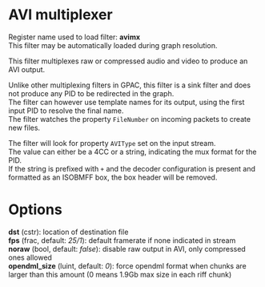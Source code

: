 <!-- automatically generated - do not edit, patch gpac/applications/gpac/gpac.c -->

# AVI multiplexer  
  
Register name used to load filter: __avimx__  
This filter may be automatically loaded during graph resolution.  
  
This filter multiplexes raw or compressed audio and video to produce an AVI output.  
  
Unlike other multiplexing filters in GPAC, this filter is a sink filter and does not produce any PID to be redirected in the graph.  
The filter can however use template names for its output, using the first input PID to resolve the final name.  
The filter watches the property `FileNumber` on incoming packets to create new files.  
  
The filter will look for property `AVIType` set on the input stream.  
The value can either be a 4CC or a string, indicating the mux format for the PID.  
If the string is prefixed with `+` and the decoder configuration is present and formatted as an ISOBMFF box, the box header will be removed.  
  

# Options    
  
<a id="dst">__dst__</a> (cstr): location of destination file  
<a id="fps">__fps__</a> (frac, default: _25/1_): default framerate if none indicated in stream  
<a id="noraw">__noraw__</a> (bool, default: _false_): disable raw output in AVI, only compressed ones allowed  
<a id="opendml_size">__opendml_size__</a> (luint, default: _0_): force opendml format when chunks are larger than this amount (0 means 1.9Gb max size in each riff chunk)  
  
